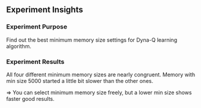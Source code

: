 
## Experiment Insights

### Experiment Purpose
Find out the best minimum memory size settings for Dyna-Q learning algorithm.

### Experiment Results
All four different minimum memory sizes are nearly congruent.
Memory with min size 5000 started a little bit slower than the other ones.

=> You can select minimum memory size freely, but a lower min size shows faster good results.